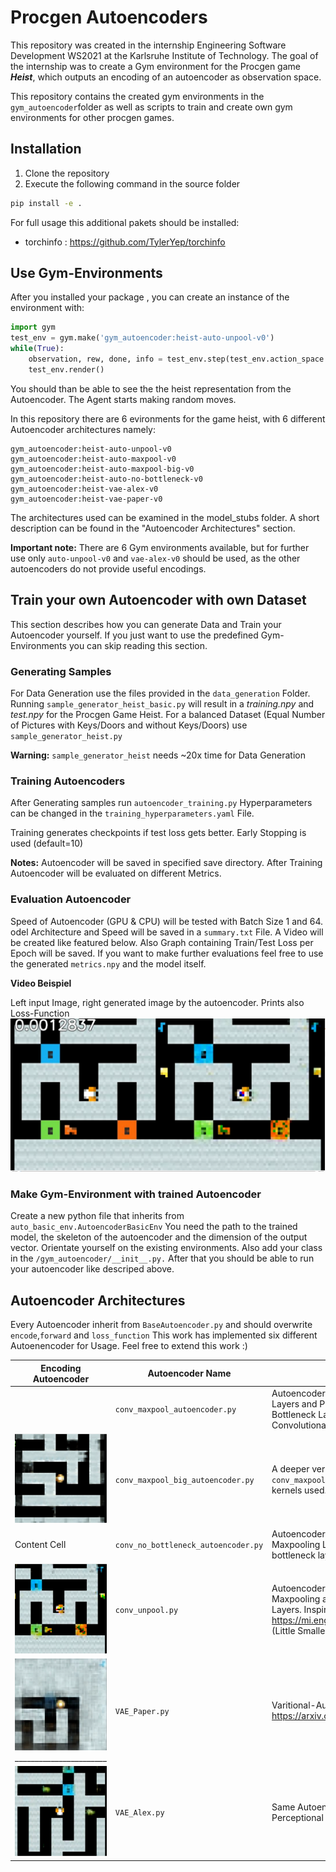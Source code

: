 
# Procgen Autoencoders

This repository was created in the internship Engineering Software Development WS2021 at the Karlsruhe Institute of Technology. 
The goal of the internship was to create a Gym environment for the Procgen game _**Heist**_, which outputs an encoding of an autoencoder as observation space. 

This repository contains the created gym environments in the `gym_autoencoder`folder  as well as scripts to train and create own gym environments for other procgen games.

## Installation
1) Clone the repository
2) Execute the following command in the source folder
```bash
pip install -e .
```
For full usage this additional pakets should be installed:
- torchinfo : https://github.com/TylerYep/torchinfo
   
## Use Gym-Environments
After you installed your package , you can create an instance of the environment with:

```python
import gym
test_env = gym.make('gym_autoencoder:heist-auto-unpool-v0')
while(True):
    observation, rew, done, info = test_env.step(test_env.action_space.sample())
    test_env.render()
```
You should than be able to see the the heist representation from the Autoencoder. The Agent starts making random moves.

In this repository there are 6 evironments for the game heist, with 6 different Autoencoder architectures namely:

```
gym_autoencoder:heist-auto-unpool-v0
gym_autoencoder:heist-auto-maxpool-v0
gym_autoencoder:heist-auto-maxpool-big-v0
gym_autoencoder:heist-auto-no-bottleneck-v0
gym_autoencoder:heist-vae-alex-v0
gym_autoencoder:heist-vae-paper-v0
```

The architectures used can be examined in the model_stubs folder. A short description can be found in the "Autoencoder Architectures" section.

**Important note:** There are 6 Gym environments available, but for further use only `auto-unpool-v0` and `vae-alex-v0` should be used, as the other autoencoders do not provide useful encodings.


## Train your own Autoencoder with own Dataset

This section describes how you can generate Data and Train your Autoencoder yourself. If you just want to use the predefined Gym-Environments you can skip reading this section.



### Generating Samples

For Data Generation use the files provided in the `data_generation` Folder. Running `sample_generator_heist_basic.py` will result in a _training.npy_ and _test.npy_ for the Procgen Game Heist.
For a balanced Dataset (Equal Number of Pictures with Keys/Doors and without Keys/Doors) use `sample_generator_heist.py` 

**Warning:**  `sample_generator_heist` needs ~20x time for Data Generation

### Training Autoencoders
After Generating samples run `autoencoder_training.py` Hyperparameters can be changed in the `training_hyperparameters.yaml` File. 

Training generates checkpoints if test loss gets better. Early Stopping is used (default=10)

**Notes:** Autoencoder will be saved in specified save directory. After Training Autoencoder will be evaluated on different Metrics.

### Evaluation Autoencoder

Speed of Autoencoder (GPU & CPU) will be tested with Batch Size 1 and 64. odel Architecture and Speed will 
be saved in a `summary.txt` File.
A Video will be created like featured below. Also Graph containing Train/Test Loss per Epoch will be saved.
If you want to make further evaluations feel free to use the generated `metrics.npy` and the model itself.

**Video Beispiel**

Left input Image, right generated image by the autoencoder. Prints also Loss-Function 
![Alt text](./screenshots/video_example.png?raw=true "Video Example") 
 
### Make Gym-Environment with trained Autoencoder

Create a new python file that inherits from `auto_basic_env.AutoencoderBasicEnv` You need the path to the trained model,
 the skeleton of the autoencoder and the dimension of the output vector. Orientate yourself on the existing environments. 
 Also add your class in the `/gym_autoencoder/__init__.py.`
 After that you should be able to run your autoencoder like descriped above.


## Autoencoder Architectures

Every Autoencoder inherit from `BaseAutoencoder.py` and should overwrite `encode`,`forward` and `loss_function` This work has implemented six different Autoenencoder for Usage. Feel free to extend this work :)

| Encoding Autoencoder | Autoencoder Name | Description | Encoding Time
| ------ | ---- | ---- | ---------------------|
| | `conv_maxpool_autoencoder.py`  | Autoencoder based on Convolutional Layers and Pooling Layers, afterwords an Bottleneck Layer. Afterwards Transposed Convolutional Layers are used | GPU: 0.4374ms <br /> CPU: 1.211ms
| ![Alt text](./screenshots/Conv_MaxPool_big_example.png)  |  `conv_maxpool_big_autoencoder.py`| A deeper version of `conv_maxpool_autoencoder.py`  with more kernels used.
| Content Cell  |  `conv_no_bottleneck_autoencoder.py`| Autoencoder with Convolutional and Maxpooling Layer, but without any bottleneck layer
| ![Alt text](./screenshots/Conv_Unpool_example.png)| `conv_unpool.py` | Autoencoder with Convolutional, Maxpooling and afterwards Unpooling Layers. Inspired by https://mi.eng.cam.ac.uk/projects/segnet/ (Little Smaller Version, than Segnet) | GPU: 1.130ms <br /> CPU: 2.673ms
| ![Alt text](./screenshots/VAE_Paper_example.png) _______________________| `VAE_Paper.py`  | Varitional-Autoencoder based on https://arxiv.org/pdf/1803.10122.pdf | GPU:0.797ms <br /> CPU:1.646ms
| ![Alt text](./screenshots/VAE_Alex_example.png) | `VAE_Alex.py` | Same Autoencoder as `VAE_Paper.py` , but Perceptional Loss from AlexNet is used | GPU: 0.792ms <br /> CPU:1.688ms


